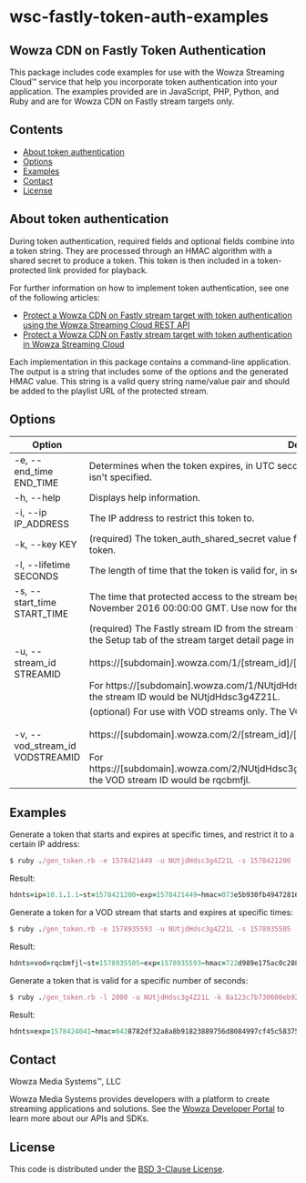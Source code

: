 # wsc-fastly-token-auth-examples

## Wowza CDN on Fastly Token Authentication

This package includes code examples for use with the Wowza Streaming Cloud&trade; service that help you incorporate token authentication into your application. The examples provided are in JavaScript, PHP, Python, and Ruby and are for Wowza CDN on Fastly stream targets only.

## Contents
- [About token authentication](#about)
- [Options](#options)
- [Examples](#examples)
- [Contact](#contact)
- [License](#license)

<a name="about"></a>

## About token authentication
During token authentication, required fields and optional fields combine
into a token string. They are processed through an HMAC algorithm with a shared secret to produce a token.  This token is then
included in a token-protected link provided for playback.

For further information on how to implement token authentication, see one of the following articles:
* [Protect a Wowza CDN on Fastly stream target with token authentication using the Wowza Streaming Cloud REST API](https://www.wowza.com/docs/protect-a-wowza-cdn-on-fastly-stream-target-with-token-authentication-using-the-wowza-streaming-cloud-rest-api)
* [Protect a Wowza CDN on Fastly stream target with token authentication in Wowza Streaming Cloud](https://www.wowza.com/docs/protect-a-wowza-cdn-on-fastly-stream-target-with-token-authentication-in-wowza-streaming-cloud)

Each implementation in this package contains a command-line application. The output is a string that includes some of the options and the generated HMAC value. This string is a valid query string name/value pair and should be added to the playlist URL of the protected stream.

## Options 

| Option                          | Description                                                                                                                                                                                                                                                                                          |
|---------------------------------|------------------------------------------------------------------------------------------------------------------------------------------------------------------------------------------------------------------------------------------------------------------------------------------------------|
| -e, --end_time END_TIME         | Determines when the token expires, in UTC seconds. --exp overrides --lifetime. Required if lifetime isn't specified.                                                                                                                                                                                                 |
| -h, --help                      | Displays help information.                                                                                                                                                                                                                                                                           |
| -i, --ip IP_ADDRESS             | The IP address to restrict this token to.                                                                                                                                                                                                                                                            |
| -k, --key KEY                   | (required) The token_auth_shared_secret value from Wowza Streaming Cloud required to generate the token.                                                                                                                                                                                             |
| -l, --lifetime SECONDS          | The length of time that the token is valid for, in seconds. Required if end_time isn't specified.                                                                                                                                                                                                    |
| -s, --start_time START_TIME     | The time that protected access to the stream begins, in UTC seconds. For example, 1478908800 for 12 November 2016 00:00:00 GMT. Use now for the current time.                                                                                                                                        |
| -u, --stream_id STREAMID        | (required) The Fastly stream ID from the stream target playback_url. The stream ID can also be found on the Setup tab of the stream target detail page in Wowza Streaming Cloud. Examples:<br /><br />https://[subdomain].wowza.com/1/[stream_id]/[stream_name]/hls/live/playlist.m3u8<br /><br />For https://[subdomain].wowza.com/1/NUtjdHdsc3g4Z21L/00000ETFlNKkeNpL/hls/live/playlist.m3u8, the stream ID would be NUtjdHdsc3g4Z21L. |
| -v, --vod_stream_id VODSTREAMID | (optional) For use with VOD streams only. The VOD stream ID from the playback_url. Examples:<br /><br />https://[subdomain].wowza.com/2/[stream_id]/[stream_name]/hls/[vod_stream_id]/playlist.m3u8<br /><br />For https://[subdomain].wowza.com/2/NUtjdHdsc3g4Z21L/00000ETFlNKkeNpL/hls/rqcbmfjl/playlist.m3u8, the VOD stream ID would be rqcbmfjl. |

## Examples

Generate a token that starts and expires at specific times, and restrict it to a certain IP address:

```ruby
$ ruby ./gen_token.rb -e 1578421449 -u NUtjdHdsc3g4Z21L -s 1578421200 -i 10.1.1.1 -k 8a123c7b730600eb92360640ce91a32d
```

Result:
```ruby
hdnts=ip=10.1.1.1~st=1578421200~exp=1578421449~hmac=073e5b930fb494728164cad5da037eb2e9429282f33f9f89df04241bd530f74d
```

Generate a token for a VOD stream that starts and expires at specific times:

```ruby
$ ruby ./gen_token.rb -e 1578935593 -u NUtjdHdsc3g4Z21L -s 1578935505 -k 8a123c7b730600eb92360640ce91a32d -v rqcbmfjl
```

Result:
```ruby
hdnts=vod=rqcbmfjl~st=1578935505~exp=1578935593~hmac=722d989e175ac0c288603e44d552ab5d11cb1b86077657ee867adcfded7cb0f8
```

Generate a token that is valid for a specific number of seconds:
 
```ruby
$ ruby ./gen_token.rb -l 2000 -u NUtjdHdsc3g4Z21L -k 8a123c7b730600eb92360640ce91a32d
```

Result:
```ruby
hdnts=exp=1578424041~hmac=0428782df32a8a8b91823889756d8084997cf45c58375d526dc9852808b35721
```

## Contact

Wowza Media Systems™, LLC

Wowza Media Systems provides developers with a platform to create streaming applications and solutions. See the [Wowza Developer Portal](https://www.wowza.com/resources/developers) to learn more about our APIs and SDKs.

## License

This code is distributed under the [BSD 3-Clause License](https://github.com/WowzaMediaSystems/wsc-fastly-token-auth-examples/blob/master/LICENSE.txt).
